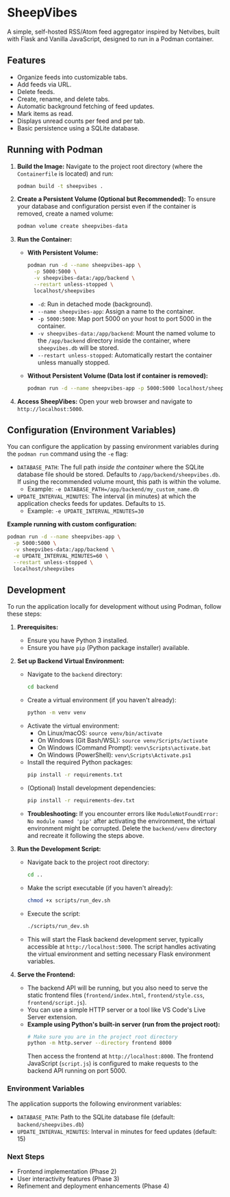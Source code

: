 # SheepVibes

A simple, self-hosted RSS/Atom feed aggregator inspired by Netvibes, built with Flask and Vanilla JavaScript, designed to run in a Podman container.

## Features

*   Organize feeds into customizable tabs.
*   Add feeds via URL.
*   Delete feeds.
*   Create, rename, and delete tabs.
*   Automatic background fetching of feed updates.
*   Mark items as read.
*   Displays unread counts per feed and per tab.
*   Basic persistence using a SQLite database.

## Running with Podman

1.  **Build the Image:**
    Navigate to the project root directory (where the `Containerfile` is located) and run:
    ```bash
    podman build -t sheepvibes .
    ```

2.  **Create a Persistent Volume (Optional but Recommended):**
    To ensure your database and configuration persist even if the container is removed, create a named volume:
    ```bash
    podman volume create sheepvibes-data
    ```

3.  **Run the Container:**
    *   **With Persistent Volume:**
        ```bash
        podman run -d --name sheepvibes-app \
          -p 5000:5000 \
          -v sheepvibes-data:/app/backend \
          --restart unless-stopped \
          localhost/sheepvibes
        ```
        *   `-d`: Run in detached mode (background).
        *   `--name sheepvibes-app`: Assign a name to the container.
        *   `-p 5000:5000`: Map port 5000 on your host to port 5000 in the container.
        *   `-v sheepvibes-data:/app/backend`: Mount the named volume to the `/app/backend` directory inside the container, where `sheepvibes.db` will be stored.
        *   `--restart unless-stopped`: Automatically restart the container unless manually stopped.

    *   **Without Persistent Volume (Data lost if container is removed):**
        ```bash
        podman run -d --name sheepvibes-app -p 5000:5000 localhost/sheepvibes
        ```

4.  **Access SheepVibes:**
    Open your web browser and navigate to `http://localhost:5000`.

## Configuration (Environment Variables)

You can configure the application by passing environment variables during the `podman run` command using the `-e` flag:

*   `DATABASE_PATH`: The full path *inside the container* where the SQLite database file should be stored. Defaults to `/app/backend/sheepvibes.db`. If using the recommended volume mount, this path is within the volume.
    *   Example: `-e DATABASE_PATH=/app/backend/my_custom_name.db`
*   `UPDATE_INTERVAL_MINUTES`: The interval (in minutes) at which the application checks feeds for updates. Defaults to `15`.
    *   Example: `-e UPDATE_INTERVAL_MINUTES=30`

**Example running with custom configuration:**

```bash
podman run -d --name sheepvibes-app \
  -p 5000:5000 \
  -v sheepvibes-data:/app/backend \
  -e UPDATE_INTERVAL_MINUTES=60 \
  --restart unless-stopped \
  localhost/sheepvibes
```

## Development

To run the application locally for development without using Podman, follow these steps:

1.  **Prerequisites:**
    *   Ensure you have Python 3 installed.
    *   Ensure you have `pip` (Python package installer) available.

2.  **Set up Backend Virtual Environment:**
    *   Navigate to the `backend` directory:
        ```bash
        cd backend
        ```
    *   Create a virtual environment (if you haven't already):
        ```bash
        python -m venv venv
        ```
    *   Activate the virtual environment:
        *   On Linux/macOS: `source venv/bin/activate`
        *   On Windows (Git Bash/WSL): `source venv/Scripts/activate`
        *   On Windows (Command Prompt): `venv\Scripts\activate.bat`
        *   On Windows (PowerShell): `venv\Scripts\Activate.ps1`
    *   Install the required Python packages:
        ```bash
        pip install -r requirements.txt
        ```
    *   (Optional) Install development dependencies:
        ```bash
        pip install -r requirements-dev.txt
        ```
    *   **Troubleshooting:** If you encounter errors like `ModuleNotFoundError: No module named 'pip'` after activating the environment, the virtual environment might be corrupted. Delete the `backend/venv` directory and recreate it following the steps above.

3.  **Run the Development Script:**
    *   Navigate back to the project root directory:
        ```bash
        cd .. 
        ```
    *   Make the script executable (if you haven't already):
        ```bash
        chmod +x scripts/run_dev.sh
        ```
    *   Execute the script:
        ```bash
        ./scripts/run_dev.sh
        ```
    *   This will start the Flask backend development server, typically accessible at `http://localhost:5000`. The script handles activating the virtual environment and setting necessary Flask environment variables.

4.  **Serve the Frontend:**
    *   The backend API will be running, but you also need to serve the static frontend files (`frontend/index.html`, `frontend/style.css`, `frontend/script.js`).
    *   You can use a simple HTTP server or a tool like VS Code's Live Server extension.
    *   **Example using Python's built-in server (run from the project root):**
        ```bash
        # Make sure you are in the project root directory
        python -m http.server --directory frontend 8000 
        ```
        Then access the frontend at `http://localhost:8000`. The frontend JavaScript (`script.js`) is configured to make requests to the backend API running on port 5000.


### Environment Variables

The application supports the following environment variables:

- `DATABASE_PATH`: Path to the SQLite database file (default: `backend/sheepvibes.db`)
- `UPDATE_INTERVAL_MINUTES`: Interval in minutes for feed updates (default: 15)

### Next Steps

- Frontend implementation (Phase 2)
- User interactivity features (Phase 3)
- Refinement and deployment enhancements (Phase 4)
